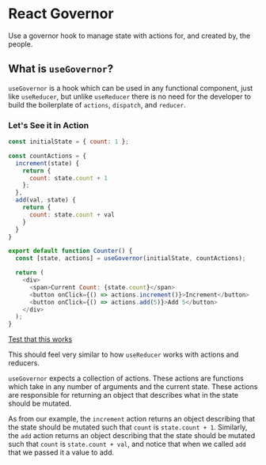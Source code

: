 # React Governor

Use a governor hook to manage state with actions for, and created by, the people.

## What is `useGovernor`?

`useGovernor` is a hook which can be used in any functional component, just like
`useReducer`, but unlike `useReducer` there is no need for the developer to
build the boilerplate of `actions`, `dispatch`, and `reducer`.

### Let's See it in Action

```JavaScript
const initialState = { count: 1 };

const countActions = {
  increment(state) {
    return {
      count: state.count + 1
    };
  },
  add(val, state) {
    return {
      count: state.count + val
    }
  }
}

export default function Counter() {
  const [state, actions] = useGovernor(initialState, countActions);

  return (
    <div>
      <span>Current Count: {state.count}</span>
      <button onClick={() => actions.increment()}>Increment</button>
      <button onClick={() => actions.add(5)}>Add 5</button>
    </div>
  );
}
```

[Test that this works](https://codesandbox.io/s/934jnrrpmr)

This should feel very similar to how `useReducer` works with actions and
reducers.

`useGovernor` expects a collection of actions. These actions are functions
which take in any number of arguments and the current state. These actions are
responsible for returning an object that describes what in the state should be
mutated.

As from our example, the `increment` action returns an object describing that
the state should be mutated such that `count` is `state.count + 1`. Similarly,
the `add` action returns an object describing that the state should be mutated
such that `count` is `state.count + val`, and notice that when we called `add`
that we passed it a value to add.
